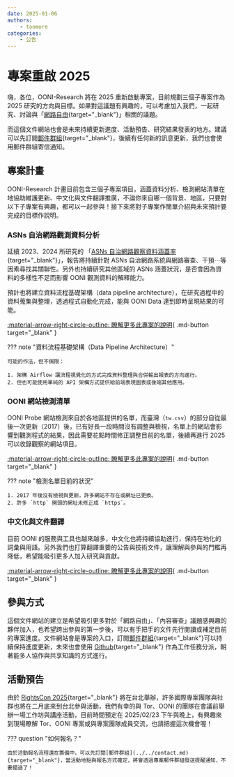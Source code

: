 ```yaml
---
date: 2025-01-06
authors:
    - toomore
categories:
    - 公告
---
```


# 專案重啟 2025

嗨，各位，OONI-Research 將在 2025 重新啟動專案，目前規劃三個子專案作為 2025 研究的方向與目標。如果對這議題有興趣的，可以考慮加入我們，一起研究、討論與「[網路自由](../../internet-freedom-matter.md){target="_blank"}」相關的議題。

而這個文件網站也會是未來持續更新進度、活動預告、研究結果發表的地方。建議可以先訂閱[郵件群組](../../contact.md){target="_blank"}，後續有任何新的訊息更新，我們也會使用郵件群組寄信通知。

<!-- more -->

## 專案計畫

OONI-Research 計畫目前包含三個子專案項目，涵蓋資料分析、檢測網站清單在地協助維護更新、中文化與文件翻譯推廣，不論你來自哪一個背景、地區，只要對以下子專案有興趣，都可以一起參與！接下來將對子專案作簡單介紹與未來預計要完成的目標作說明。

### ASNs 自治網路觀測資料分析

延續 2023、2024 所研究的 「[ASNs 自治網路觀察資料涵蓋率](https://ocf.tw/p/ooni/report/202312.html){target="_blank"}」，報告將持續針對 ASNs 自治網路系統與網路審查、干預⋯等因素尋找其關聯性。另外也持續研究其他區域的 ASNs 涵蓋狀況，是否會因為資料的多樣性不足而影響 OONI 觀測資料的解釋能力。

預計也將建立資料流程基礎架構（data pipeline architecture），在研究過程中的資料蒐集與整理，透過程式自動化完成，能與 OONI Data 達到即時呈現結果的可能。

[:material-arrow-right-circle-outline: 瞭解更多此專案的說明](../../ooni-asns-coverage.md){ .md-button target="_blank" }

??? note "資料流程基礎架構（Data Pipeline Architecture）"

    可能的作法，但不侷限：

    1. 架構 Airflow 讓流程視覺化的方式完成資料整理與合併輸出報表的方向進行。
    2. 但也可能使用單純的 API 架構方式提供給前端表現圖表或後端其他應用。

### OONI 網站檢測清單

OONI Probe 網站檢測來自於各地區提供的名單，而臺灣（`tw.csv`）的部分自從最後一次更新（2017）後，已有好長一段時間沒有調整與檢視，名單上的網站會影響到觀測程式的結果，因此需要花點時間修正調整目前的名單，後續再進行 2025 可以收錄觀察的網站項目。

[:material-arrow-right-circle-outline: 瞭解更多此專案的說明](../../ooni-weblists.md){ .md-button target="_blank" }

??? note "檢測名單目前的狀況"

    1. 2017 年後沒有檢視與更新，許多網站不存在或網址已更換。
    2. 許多 `http` 開頭的網址未修正成 `https`。

### 中文化與文件翻譯

目前 OONI 的服務與工具也越來越多，中文化也將持續協助進行，保持在地化的詞彙與用語。另外我們也打算翻譯重要的公告與技術文件，讓理解與參與的門檻再降低，希望能吸引更多人加入研究與貢獻。

[:material-arrow-right-circle-outline: 瞭解更多此專案的說明](../../ooni-i18n.md){ .md-button target="_blank" }

## 參與方式

這個文件網站的建立是希望吸引更多對於「網路自由」、「內容審查」議題感興趣的夥伴加入，也希望跨出參與的第一步後，可以有手把手的文件先行閱讀或補足目前的專案進度。文件網站會是專案的入口，訂閱[郵件群組](../../contact.md){target="_blank"}可以持續保持進度更新，未來也會使用 [Github](https://github.com/ocftw/ooni-research){target="_blank"} 作為工作任務分派，朝著能多人協作與共享知識的方式進行。

## 活動預告

由於 [RightsCon 2025](https://rightscon.summit.tc/catalog/rightscon-2025){target="_blank"} 將在台北舉辦，許多國際專案團隊與社群也將在二月底來到台北參與活動，我們有幸的與 Tor、OONI 的團隊在會議前舉辦一場工作坊與講座活動，目前時間預定在 2025/02/23 下午與晚上，有興趣來到現場瞭解 Tor、OONI 專案或與專案團隊成員交流，也請把握這次機會喔！

??? question "如何報名？"

    由於活動報名流程還在籌備中，可以先訂閱[郵件群組](../../contact.md){target="_blank"}，當活動地點與報名方式確定，將會透過專案郵件群組發送提醒通知，不要錯過了！
